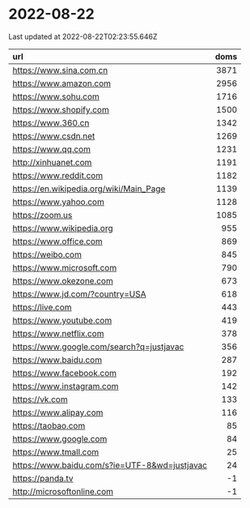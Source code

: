 # 2022-08-22

<!-- BEGIN -->
Last updated at 2022-08-22T02:23:55.646Z

url | doms
:- | -:
https://www.sina.com.cn | 3871
https://www.amazon.com | 2956
https://www.sohu.com | 1716
https://www.shopify.com | 1500
https://www.360.cn | 1342
https://www.csdn.net | 1269
https://www.qq.com | 1231
http://xinhuanet.com | 1191
https://www.reddit.com | 1182
https://en.wikipedia.org/wiki/Main_Page | 1139
https://www.yahoo.com | 1128
https://zoom.us | 1085
https://www.wikipedia.org | 955
https://www.office.com | 869
https://weibo.com | 845
https://www.microsoft.com | 790
https://www.okezone.com | 673
https://www.jd.com/?country=USA | 618
https://live.com | 443
https://www.youtube.com | 419
https://www.netflix.com | 378
https://www.google.com/search?q=justjavac | 356
https://www.baidu.com | 287
https://www.facebook.com | 192
https://www.instagram.com | 142
https://vk.com | 133
https://www.alipay.com | 116
https://taobao.com | 85
https://www.google.com | 84
https://www.tmall.com | 25
https://www.baidu.com/s?ie=UTF-8&wd=justjavac | 24
https://panda.tv | -1
http://microsoftonline.com | -1
<!-- END -->
